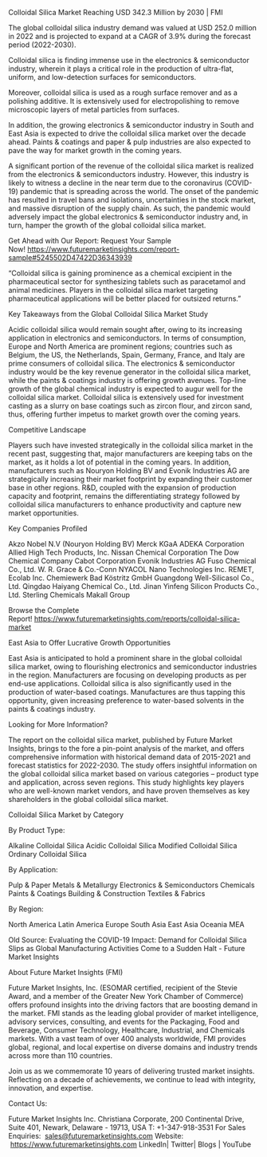 Colloidal Silica Market Reaching USD 342.3 Million by 2030 | FMI

The global colloidal silica industry demand was valued at USD 252.0 million in 2022 and is projected to expand at a CAGR of 3.9% during the forecast period (2022-2030).

Colloidal silica is finding immense use in the electronics & semiconductor industry, wherein it plays a critical role in the production of ultra-flat, uniform, and low-detection surfaces for semiconductors.

Moreover, colloidal silica is used as a rough surface remover and as a polishing additive. It is extensively used for electropolishing to remove microscopic layers of metal particles from surfaces.

In addition, the growing electronics & semiconductor industry in South and East Asia is expected to drive the colloidal silica market over the decade ahead. Paints & coatings and paper & pulp industries are also expected to pave the way for market growth in the coming years.

A significant portion of the revenue of the colloidal silica market is realized from the electronics & semiconductors industry. However, this industry is likely to witness a decline in the near term due to the coronavirus (COVID-19) pandemic that is spreading across the world. The onset of the pandemic has resulted in travel bans and isolations, uncertainties in the stock market, and massive disruption of the supply chain. As such, the pandemic would adversely impact the global electronics & semiconductor industry and, in turn, hamper the growth of the global colloidal silica market.

Get Ahead with Our Report: Request Your Sample Now! https://www.futuremarketinsights.com/report-sample#5245502D47422D36343939

“Colloidal silica is gaining prominence as a chemical excipient in the pharmaceutical sector for synthesizing tablets such as paracetamol and animal medicines. Players in the colloidal silica market targeting pharmaceutical applications will be better placed for outsized returns.”

Key Takeaways from the Global Colloidal Silica Market Study

Acidic colloidal silica would remain sought after, owing to its increasing application in electronics and semiconductors.
In terms of consumption, Europe and North America are prominent regions; countries such as Belgium, the US, the Netherlands, Spain, Germany, France, and Italy are prime consumers of colloidal silica.
The electronics & semiconductor industry would be the key revenue generator in the colloidal silica market, while the paints & coatings industry is offering growth avenues.
Top-line growth of the global chemical industry is expected to augur well for the colloidal silica market.
Colloidal silica is extensively used for investment casting as a slurry on base coatings such as zircon flour, and zircon sand, thus, offering further impetus to market growth over the coming years.

Competitive Landscape

Players such have invested strategically in the colloidal silica market in the recent past, suggesting that, major manufacturers are keeping tabs on the market, as it holds a lot of potential in the coming years. In addition, manufacturers such as Nouryon Holding BV and Evonik Industries AG are strategically increasing their market footprint by expanding their customer base in other regions. R&D, coupled with the expansion of production capacity and footprint, remains the differentiating strategy followed by colloidal silica manufacturers to enhance productivity and capture new market opportunities.

Key Companies Profiled

Akzo Nobel N.V (Nouryon Holding BV)
Merck KGaA
ADEKA Corporation
Allied High Tech Products, Inc.
Nissan Chemical Corporation
The Dow Chemical Company
Cabot Corporation
Evonik Industries AG
Fuso Chemical Co., Ltd.
W. R. Grace & Co.-Conn
NYACOL Nano Technologies Inc.
REMET, Ecolab Inc.
Chemiewerk Bad Köstritz GmbH
Guangdong Well-Silicasol Co., Ltd.
Qingdao Haiyang Chemical Co., Ltd.
Jinan Yinfeng Silicon Products Co., Ltd.
Sterling Chemicals
Makall Group

Browse the Complete Report! https://www.futuremarketinsights.com/reports/colloidal-silica-market

East Asia to Offer Lucrative Growth Opportunities

East Asia is anticipated to hold a prominent share in the global colloidal silica market, owing to flourishing electronics and semiconductor industries in the region. Manufacturers are focusing on developing products as per end-use applications. Colloidal silica is also significantly used in the production of water-based coatings. Manufactures are thus tapping this opportunity, given increasing preference to water-based solvents in the paints & coatings industry.

Looking for More Information?

The report on the colloidal silica market, published by Future Market Insights, brings to the fore a pin-point analysis of the market, and offers comprehensive information with historical demand data of 2015-2021 and forecast statistics for 2022-2030. The study offers insightful information on the global colloidal silica market based on various categories – product type and application, across seven regions. This study highlights key players who are well-known market vendors, and have proven themselves as key shareholders in the global colloidal silica market.

Colloidal Silica Market by Category

By Product Type:

Alkaline Colloidal Silica
Acidic Colloidal Silica
Modified Colloidal Silica
Ordinary Colloidal Silica

By Application:

Pulp & Paper
Metals & Metallurgy
Electronics & Semiconductors
Chemicals
Paints & Coatings
Building & Construction
Textiles & Fabrics

By Region:

North America
Latin America
Europe
South Asia
East Asia
Oceania
MEA

Old Source: Evaluating the COVID-19 Impact: Demand for Colloidal Silica Slips as Global Manufacturing Activities Come to a Sudden Halt - Future Market Insights

About Future Market Insights (FMI)

Future Market Insights, Inc. (ESOMAR certified, recipient of the Stevie Award, and a member of the Greater New York Chamber of Commerce) offers profound insights into the driving factors that are boosting demand in the market. FMI stands as the leading global provider of market intelligence, advisory services, consulting, and events for the Packaging, Food and Beverage, Consumer Technology, Healthcare, Industrial, and Chemicals markets. With a vast team of over 400 analysts worldwide, FMI provides global, regional, and local expertise on diverse domains and industry trends across more than 110 countries.

Join us as we commemorate 10 years of delivering trusted market insights. Reflecting on a decade of achievements, we continue to lead with integrity, innovation, and expertise.

Contact Us:        

Future Market Insights Inc.
Christiana Corporate, 200 Continental Drive,
Suite 401, Newark, Delaware - 19713, USA
T: +1-347-918-3531
For Sales Enquiries:  sales@futuremarketinsights.com
Website:  https://www.futuremarketinsights.com
LinkedIn| Twitter| Blogs | YouTube
